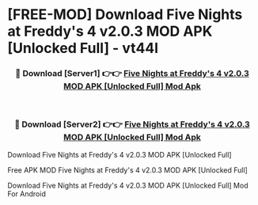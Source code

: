 # [FREE-MOD] Download Five Nights at Freddy's 4 v2.0.3 MOD APK [Unlocked Full] - vt44l


<div align="center">
<h3>🔴 Download [Server1] 👉👉 <a href="https://apk-comot.site?title=Five_Nights_at_Freddy's_4_v2.0.3_MOD_APK_[Unlocked_Full]">Five Nights at Freddy's 4 v2.0.3 MOD APK [Unlocked Full] Mod Apk</a></h3><br>

<h3>🔴 Download [Server2] 👉👉 <a href="https://apk-comot.site?title=Five_Nights_at_Freddy's_4_v2.0.3_MOD_APK_[Unlocked_Full]">Five Nights at Freddy's 4 v2.0.3 MOD APK [Unlocked Full] Mod Apk</a></h3>
</div>



Download Five Nights at Freddy's 4 v2.0.3 MOD APK [Unlocked Full] 

Free APK MOD Five Nights at Freddy's 4 v2.0.3 MOD APK [Unlocked Full] 

Download Five Nights at Freddy's 4 v2.0.3 MOD APK [Unlocked Full] Mod For Android
